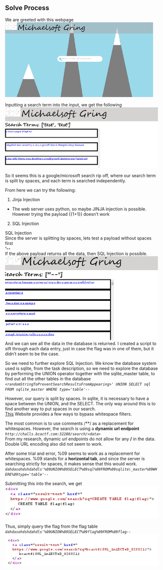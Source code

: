 ## Solve Process  
We are greeted with this webpage  
![image75](/static/writeups/photos/image75.png)

Inputting a search term into the input, we get the following   
![image76](/static/writeups/photos/image76.png)

So it seems this is a google/microsoft search rip off, where our search term is split by spaces, and each term is searched independently. 

From here we can try the following:

1. Jinja Injection  
- The web server uses python, so maybe JINJA injection is possible. However trying the payload {{1+1}} doesn’t work  
2. SQL Injection

SQL Injection  
Since the server is splitting by spaces, lets test a payload without spaces first  
**‘--**  
If the above payload returns all the data, then SQL Injection is possible.  
![image77](/static/writeups/photos/image77.png)  
And we can see all the data in the database is returned. I created a script to sift through each data entry, just in case the flag was in one of them, but it didn’t seem to be the case.

So we need to further explore SQL Injection. We know the database system used is sqlite, from the task description, so we need to explore the database by performing the UNION operator together with the sqlite\_master table, to find out all the other tables in the database  
*`<randomStringToPreventSearchResultsFromAppearing>' UNION SELECT sql FROM sqlite_master WHERE type='table'--`* 

However, our query is split by spaces. In sqlite, it is necessary to have a space between the UNION, and the SELECT. The only way around this is to find another way to put spaces in our search.  
[This](https://websec.wordpress.com/2010/12/04/sqli-filter-evasion-cheat-sheet-mysql/) Website provides a few ways to bypass whitespace filters.

The most common is to use comments /\*\*/ as a replacement for whitespaces. However, the search is using a **dynamic url endpoint**  
*`http://challs.bcactf.com:32280/search/<data>`*  
From my research, dynamic url endpoints do not allow for any **/** in the data. Double URL encoding also did not seem to work.

After some trial and error, %09 seems to work as a replacement for whitespaces. %09 stands for a **horizontal tab**, and since the server is searching strictly for spaces, it makes sense that this would work.  
*`dahdasohdshdahdls'%09UNION%09SELECT%09sql%09FROM%09sqlite\_master%09WHERE%09type='table'--`*

Submitting this into the search, we get  
![image78](/static/writeups/photos/image78.png)

Thus, simply query the flag from the flag table  
*`dahdasohdshdahdls'%09UNION%09SELECT%09flag%09FROM%09flag--`*  
![image79](/static/writeups/photos/image79.png)
